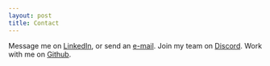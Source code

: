 ```yaml
---
layout: post
title: Contact
---
```

Message me on [LinkedIn](https://www.linkedin.com/in/miraross/ "MiraRoss"), or send an [e-mail](mailto:mira@the-red.team "mira@the-red.team").
    Join my team on [Discord](https://discordapp.com/users/949180571215626282 "cache#5966").
        Work with me on [Github](https://github.com/cache-mira "cache-mira").